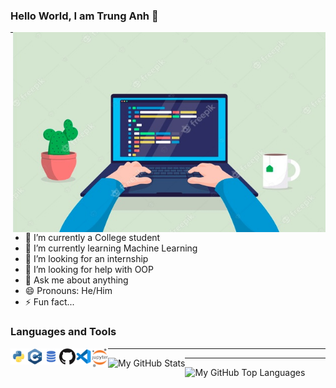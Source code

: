 ### Hello World, I am Trung Anh 👋

<img align="right" alt="GIF" src="https://github.com/AVL1/AVL1/blob/main/coding.jpg" width="500" height="320" />

---
- 🔭 I’m currently a College student
- 🌱 I’m currently learning Machine Learning
- 👯 I’m looking for an internship
- 🤔 I’m looking for help with OOP
- 💬 Ask me about anything
- 😄 Pronouns: He/Him
- ⚡ Fun fact...


### Languages and Tools
<img align="left" alt="HTML5" width="26px" src="https://raw.githubusercontent.com/github/explore/80688e429a7d4ef2fca1e82350fe8e3517d3494d/topics/python/python.png" />
<img align="left" alt="HTML5" width="26px" src="https://raw.githubusercontent.com/github/explore/80688e429a7d4ef2fca1e82350fe8e3517d3494d/topics/cpp/cpp.png" />
<img align="left" alt="SQL" width="26px" src="https://raw.githubusercontent.com/github/explore/80688e429a7d4ef2fca1e82350fe8e3517d3494d/topics/sql/sql.png" />
<img align="left" alt="HTML5" width="26px" src="https://raw.githubusercontent.com/github/explore/78df643247d429f6cc873026c0622819ad797942/topics/github/github.png" />
<img align="left" alt="HTML5" width="26px" src="https://github.com/AVL1/AVL1/blob/main/vscode.png" />
<img align="left" alt="HTML5" width="26px" src="https://github.com/AVL1/AVL1/blob/main/jupyter.png" />


---
<img align="left" alt="My GitHub Stats" src="https://github-readme-stats.vercel.app/api?username=AVL1&show_icons=true&hide_border=true" />

---
<img align="left" alt="My GitHub Top Languages" src="https://github-readme-stats.vercel.app/api/top-langs/?username=AVL1&hide=javascript" />
